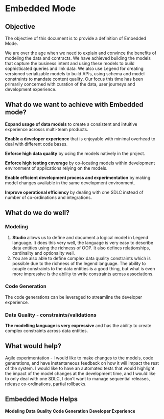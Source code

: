 # Embedded Mode
 
## Objective

The objective of this document is to provide a definition of Embedded Mode.
 
We are over the age when we need to explain and convince the benefits of modeling the data and contracts.  We have achieved building the models that capture the business intent and using these models to build sophisticated queries and link data.  We also use Legend for creating versioned serializable models to build APIs, using schema and model constraints to mandate content quality.  Our focus this time has been primarily concerned with curation of the data, user journeys and development experience.
 
## What do we want to achieve with Embedded mode?
 
**Expand usage of data models** to create a consistent and intuitive experience acrosss multi-team products.
 
**Enable a developer experience** that is enjoyable with minimal overhead to deal with different code bases.
 
**Enforce high data quality** by using the models natively in the project.
 
**Enforce high testing coverage** by co-locating models within development environment of applications relying on the models.
 
**Enable efficient development process and experimentation** by making model changes available in the same development environment.
 
**Improve operational efficiency** by dealing with one SDLC instead of number of co-ordinations and integrations.
 
## What do we do well?
 
### **Modeling**
 
1. **Studio** allows us to define and document a logical model in Legend language. It does this very well, the language is very easy to describe data entities using the richness of OOP. It also defines relationships, cardinality and optionality well.
2. You are also able to define complex data quality constraints which is possible due to the richness of the legend language. The ability to couple constraints to the data entities is a good thing, but what is even more impressive is the ability to write constraints across associations.
 
### **Code Generation**
 
The code generations can be leveraged to streamline the developer experience.
 
### **Data Quality - constraints/validations**
 
**The modelling language is very expressive** and has the ability to create complex constraints across data entities.
 
## What would help?
 
Agile experimentation - I would like to make changes to the models, code generations, and have instantaneous feedback on how it will impact the rest of the system.  I would like to have an automated tests that would highlight the impact of the model changes at the development time, and I would like to only deal with one SDLC, I don't want to manage sequential releases, release co-ordinations, partial rollbacks.
 
## Embedded Mode Helps
 
**Modeling**
**Data Quality**
**Code Generation**
**Developer Experience**
 
